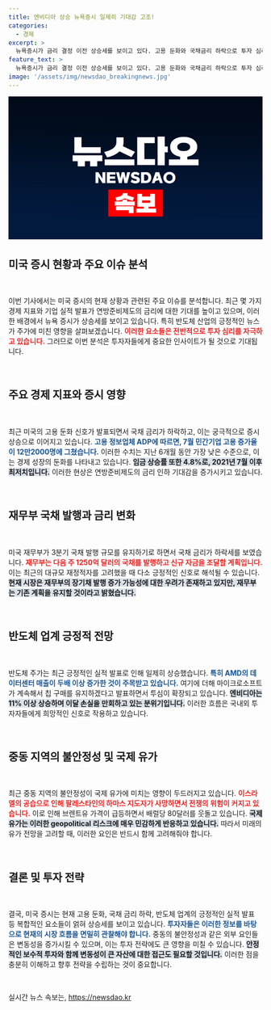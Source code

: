 ```yaml
---
title: 엔비디아 상승 뉴욕증시 일제히 기대감 고조!
categories:
  - 경제
excerpt: >
  뉴욕증시가 금리 결정 이전 상승세를 보이고 있다. 고용 둔화와 국채금리 하락으로 투자 심리가 개선되며, AMD와 마이크로소프트의 호재로 반도체주도 급등 중이다. 경제 데이터에 따라 연준의 금리인하 기대감도 불거지고 있다.
feature_text: >
  뉴욕증시가 금리 결정 이전 상승세를 보이고 있다. 고용 둔화와 국채금리 하락으로 투자 심리가 개선되며, AMD와 마이크로소프트의 호재로 반도체주도 급등 중이다. 경제 데이터에 따라 연준의 금리인하 기대감도 불거지고 있다.
image: '/assets/img/newsdao_breakingnews.jpg'
---
```


<p><img src="/assets/img/newsdao_breakingnews.jpg" alt="flaretime 속보" /></p>

<h2 data-ke-size="size26">미국 증시 현황과 주요 이슈 분석</h2>

<p data-ke-size="size16">&nbsp;</p>

<p>이번 기사에서는 미국 증시의 현재 상황과 관련된 주요 이슈를 분석합니다. 최근 몇 가지 경제 지표와 기업 실적 발표가 연방준비제도의 금리에 대한 기대를 높이고 있으며, 이러한 배경에서 뉴욕 증시가 상승세를 보이고 있습니다. 특히 반도체 산업의 긍정적인 뉴스가 주가에 미친 영향을 살펴보겠습니다. <b><span style="color: #ee2323;">이러한 요소들은 전반적으로 투자 심리를 자극하고 있습니다.</span></b> 그러므로 이번 분석은 투자자들에게 중요한 인사이트가 될 것으로 기대됩니다.</p>

<p data-ke-size="size16">&nbsp;</p>

<h2 data-ke-size="size26">주요 경제 지표와 증시 영향</h2>

<p data-ke-size="size16">&nbsp;</p>

<p>최근 미국의 고용 둔화 신호가 발표되면서 국채 금리가 하락하고, 이는 궁극적으로 증시 상승으로 이어지고 있습니다. <b><span style="color: #1a5490;">고용 정보업체 ADP에 따르면, 7월 민간기업 고용 증가율이 12만2000명에 그쳤습니다.</span></b> 이러한 수치는 지난 6개월 동안 가장 낮은 수준으로, 이는 경제 성장의 둔화를 나타내고 있습니다. <b><span style="background-color: #21538527;">임금 상승률 또한 4.8%로, 2021년 7월 이후 최저치입니다.</span></b> 이러한 현상은 연방준비제도의 금리 인하 기대감을 증가시키고 있습니다.</p>

<p data-ke-size="size16">&nbsp;</p>

<h2 data-ke-size="size26">재무부 국채 발행과 금리 변화</h2>

<p data-ke-size="size16">&nbsp;</p>

<p>미국 재무부가 3분기 국채 발행 규모를 유지하기로 하면서 국채 금리가 하락세를 보였습니다. <b><span style="color: #ee2323;">재무부는 다음 주 1250억 달러의 국채를 발행하고 신규 자금을 조달할 계획입니다.</span></b> 이는 최근의 대규모 재정적자를 고려했을 때 다소 긍정적인 신호로 해석될 수 있습니다. <b><span style="background-color: #21538527;">현재 시장은 재무부의 장기채 발행 증가 가능성에 대한 우려가 존재하고 있지만, 재무부는 기존 계획을 유지할 것이라고 밝혔습니다.</span></b></p>

<p data-ke-size="size16">&nbsp;</p>

<h2 data-ke-size="size26">반도체 업계 긍정적 전망</h2>

<p data-ke-size="size16">&nbsp;</p>

<p>반도체 주가는 최근 긍정적인 실적 발표로 인해 일제히 상승했습니다. <b><span style="color: #1a5490;">특히 AMD의 데이터센터 매출이 두배 이상 증가한 것이 주목받고 있습니다.</span></b> 여기에 더해 마이크로소프트가 계속해서 칩 구매를 유지하겠다고 발표하면서 투심이 확장되고 있습니다. <b><span style="background-color: #21538527;">엔비디아는 11% 이상 상승하며 이달 손실을 만회하고 있는 분위기입니다.</span></b> 이러한 흐름은 국내외 투자자들에게 희망적인 신호로 작용하고 있습니다.</p>

<p data-ke-size="size16">&nbsp;</p>

<h2 data-ke-size="size26">중동 지역의 불안정성 및 국제 유가</h2>

<p data-ke-size="size16">&nbsp;</p>

<p>최근 중동 지역의 불안정성이 국제 유가에 미치는 영향이 두드러지고 있습니다. <b><span style="color: #ee2323;">이스라엘의 공습으로 인해 팔레스타인의 하마스 지도자가 사망하면서 전쟁의 위험이 커지고 있습니다.</span></b> 이로 인해 브렌트유 가격이 급등하면서 배럴당 80달러를 웃돌고 있습니다. <b><span style="background-color: #21538527;">국제 유가는 이러한 geopolitical 리스크에 매우 민감하게 반응하고 있습니다.</span></b> 따라서 미래의 유가 전망을 고려할 때, 이러한 요인은 반드시 함께 고려해줘야 합니다.</p>

<p data-ke-size="size16">&nbsp;</p>

<h2 data-ke-size="size26">결론 및 투자 전략</h2>

<p data-ke-size="size16">&nbsp;</p>

<p>결국, 미국 증시는 현재 고용 둔화, 국채 금리 하락, 반도체 업계의 긍정적인 실적 발표 등 복합적인 요소들이 얽혀 상승세를 보이고 있습니다. <b><span style="color: #1a5490;">투자자들은 이러한 정보를 바탕으로 현재의 시장 흐름을 면밀히 관찰해야 합니다.</span></b> 중동의 불안정성과 같은 외부 요인들은 변동성을 증가시킬 수 있으며, 이는 투자 전략에도 큰 영향을 미칠 수 있습니다. <b><span style="background-color: #21538527;">안정적인 보수적 투자와 함께 변동성이 큰 자산에 대한 접근도 필요할 것입니다.</span></b> 이러한 점을 충분히 이해하고 향후 전략을 수립하는 것이 중요합니다.</p>

<p data-ke-size="size16">&nbsp;</p>
실시간 뉴스 속보는, <a href="https://newsdao.kr" rel="dofollow">https://newsdao.kr</a>


